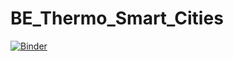 # BE_Thermo_Smart_Cities
[![Binder](https://mybinder.org/badge_logo.svg)](https://mybinder.org/v2/gh/Rami286/BE_Thermo_Smart_Cities/HEAD)
